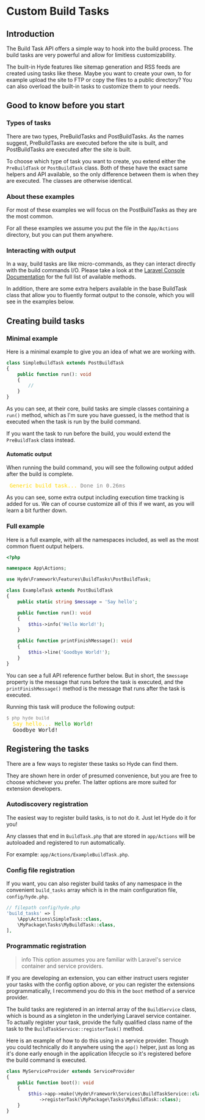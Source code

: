 # Custom Build Tasks

## Introduction

The Build Task API offers a simple way to hook into the build process.
The build tasks are very powerful and allow for limitless customizability.

The built-in Hyde features like sitemap generation and RSS feeds are created using tasks like these.
Maybe you want to create your own, to for example upload the site to FTP or copy the files to a public directory?
You can also overload the built-in tasks to customize them to your needs.


## Good to know before you start

### Types of tasks

There are two types, PreBuildTasks and PostBuildTasks. As the names suggest, PreBuildTasks are executed before the site is built, and PostBuildTasks are executed after the site is built.

To choose which type of task you want to create, you extend either the `PreBuildTask` or `PostBuildTask` class.
Both of these have the exact same helpers and API available, so the only difference between them is when they are executed. The classes are otherwise identical.

### About these examples

For most of these examples we will focus on the PostBuildTasks as they are the most common. 

For all these examples we assume you put the file in the `App/Actions` directory, but you can put them anywhere.

### Interacting with output

In a way, build tasks are like micro-commands, as they can interact directly with the build commands I/O. Please take a look at the [Laravel Console Documentation](https://laravel.com/docs/10.x/artisan#command-io) for the full list of available methods.

In addition, there are some extra helpers available in the base BuildTask class that allow you to fluently format output to the console, which you will see in the examples below.

## Creating build tasks


### Minimal example

Here is a minimal example to give you an idea of what we are working with.

```php
class SimpleBuildTask extends PostBuildTask
{
    public function run(): void
    {
        //
    }
}
```

As you can see, at their core, build tasks are simple classes containing a `run()` method,
which as I'm sure you have guessed, is the method that is executed when the task is run by the build command.

If you want the task to run before the build, you would extend the `PreBuildTask` class instead.

#### Automatic output

When running the build command, you will see the following output added after the build is complete.

<pre>
 <span style="color: gold">Generic build task...</span> <span style="color: gray">Done in 0.26ms</span>
</pre>

As you can see, some extra output including execution time tracking is added for us. We can of course customize all of this if we want, as you will learn a bit further down.

### Full example

Here is a full example, with all the namespaces included, as well as the most common fluent output helpers.

```php
<?php

namespace App\Actions;

use Hyde\Framework\Features\BuildTasks\PostBuildTask;

class ExampleTask extends PostBuildTask
{
    public static string $message = 'Say hello';

    public function run(): void
    {
        $this->info('Hello World!');
    }

    public function printFinishMessage(): void
    {
		$this->line('Goodbye World!');
    }
}
```

You can see a full API reference further below. But in short, the `$message` property is the message that runs before the task is executed, and the `printFinishMessage()` method is the message that runs after the task is executed.

Running this task will produce the following output:

<pre>
<small style="color: gray">$ php hyde build</small>
  <span style="color: gold">Say hello...</span> <span style="color: green">Hello World!</span>
  Goodbye World!
</pre>


## Registering the tasks

There are a few ways to register these tasks so Hyde can find them.

They are shown here in order of presumed convenience, but you are free to choose whichever you prefer. The latter options are more suited for extension developers.

### Autodiscovery registration

The easiest way to register build tasks, is to not do it. Just let Hyde do it for you!

Any classes that end in `BuildTask.php` that are stored in `app/Actions`  will be autoloaded and registered to run automatically.

For example: `app/Actions/ExampleBuildTask.php`.


### Config file registration

If you want, you can also register build tasks of any namespace in the convenient `build_tasks` array which is in the main configuration file, `config/hyde.php`.

```php
// filepath config/hyde.php
'build_tasks' => [
    \App\Actions\SimpleTask::class,
    \MyPackage\Tasks\MyBuildTask::class,
],
```

### Programmatic registration

>info This option assumes you are familiar with Laravel's service container and service providers.

If you are developing an extension, you can either instruct users register your tasks with the config option above,
or you can register the extensions programmatically, I recommend you do this in the `boot` method of a service provider.

The build tasks are registered in an internal array of the `BuildService` class, which is bound as a singleton in the underlying Laravel service container.
To actually register your task, provide the fully qualified class name of the task to the `BuildTaskService::registerTask()` method.

Here is an example of how to do this using in a service provider. Though you could technically do it anywhere using the `app()` helper, just as long as it's done early enough in the application lifecycle so it's registered before the build command is executed.

```php
class MyServiceProvider extends ServiceProvider
{
    public function boot(): void
    {
        $this->app->make(\Hyde\Framework\Services\BuildTaskService::class)
            ->registerTask(\MyPackage\Tasks\MyBuildTask::class);
    }
}
```
